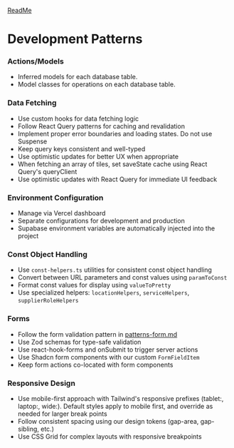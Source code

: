[ReadMe](/README.md)

# Development Patterns

### Actions/Models

- Inferred models for each database table.
- Model classes for operations on each database table.

### Data Fetching

- Use custom hooks for data fetching logic
- Follow React Query patterns for caching and revalidation
- Implement proper error boundaries and loading states. Do not use Suspense
- Keep query keys consistent and well-typed
- Use optimistic updates for better UX when appropriate
- When fetching an array of tiles, set saveState cache using React Query's queryClient
- Use optimistic updates with React Query for immediate UI feedback


### Environment Configuration

- Manage via Vercel dashboard
- Separate configurations for development and production
- Supabase environment variables are automatically injected into the project

### Const Object Handling

- Use `const-helpers.ts` utilities for consistent const object handling
- Convert between URL parameters and const values using `paramToConst`
- Format const values for display using `valueToPretty`
- Use specialized helpers: `locationHelpers`, `serviceHelpers`, `supplierRoleHelpers`

### Forms

- Follow the form validation pattern in [patterns-form.md](./patterns-form.md)
- Use Zod schemas for type-safe validation
- Use react-hook-forms and onSubmit to trigger server actions
- Use Shadcn form components with our custom `FormFieldItem`
- Keep form actions co-located with form components

### Responsive Design

- Use mobile-first approach with Tailwind's responsive prefixes (tablet:, laptop:, wide:). Default styles apply to mobile first, and override as needed for larger break points
- Follow consistent spacing using our design tokens (gap-area, gap-sibling, etc.)
- Use CSS Grid for complex layouts with responsive breakpoints
